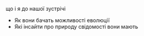 що і я до нашої зустрічі
- Як вони бачать можливості еволюції
- Які інсайти про природу свідомості вони мають